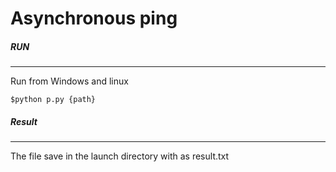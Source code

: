 # Asynchronous ping

##### RUN
***
 Run from Windows and linux
```
$python p.py {path}
```

##### Result
***
The file save in the launch directory with as result.txt
